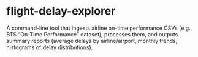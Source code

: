 # flight-delay-explorer
A command-line tool that ingests airline on-time performance CSVs (e.g., BTS “On-Time Performance” dataset), processes them, and outputs summary reports (average delays by airline/airport, monthly trends, histograms of delay distributions).
